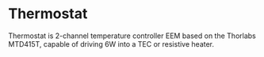 # Thermostat

Thermostat is 2-channel temperature controller EEM based on the Thorlabs MTD415T, capable of driving 6W into a TEC or resistive heater.
